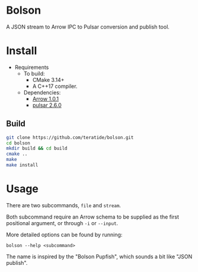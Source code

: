 # Bolson

A JSON stream to Arrow IPC to Pulsar conversion and publish tool.

# Install

* Requirements
  * To build:
    - CMake 3.14+
    - A C++17 compiler.
  * Dependencies:
    - [Arrow 1.0.1](https://github.com/apache/arrow)
    - [pulsar 2.6.0](https://github.com/apache/pulsar)

## Build
```bash
git clone https://github.com/teratide/bolson.git
cd bolson
mkdir build && cd build
cmake ..
make
make install
```

# Usage

There are two subcommands, `file` and `stream`.

Both subcommand require an Arrow schema to be supplied as the first positional
argument, or through `-i` or `--input`.

More detailed options can be found by running:
```
bolson --help <subcommand>
```

The name is inspired by the "Bolson Pupfish", which sounds a bit like "JSON
publish".